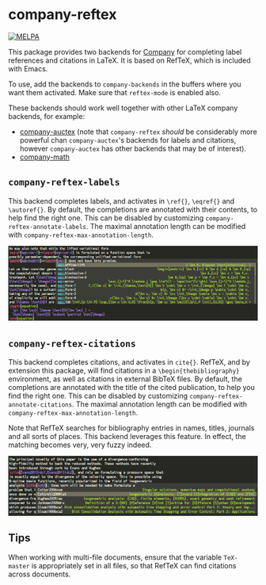 # company-reftex

[![MELPA](https://melpa.org/packages/company-reftex-badge.svg)](https://melpa.org/#/company-reftex)

This package provides two backends for [Company](http://company-mode.github.io/) for completing
label references and citations in LaTeX. It is based on RefTeX, which is included with Emacs.

To use, add the backends to `company-backends` in the buffers where you want them activated. Make
sure that `reftex-mode` is enabled also.

These backends should work well together with other LaTeX company backends, for example:

- [company-auctex](https://github.com/alexeyr/company-auctex) (note that `company-reftex` *should*
  be considerably more powerful chan `company-auctex`'s backends for labels and citations, however
  `company-auctex` has other backends that may be of interest).
- [company-math](https://github.com/vspinu/company-math)

## `company-reftex-labels`

This backend completes labels, and activates in `\ref{}`, `\eqref{}` and `\autoref{}`. By default,
the completions are annotated with their contents, to help find the right one. This can be disabled
by customizing `company-reftex-annotate-labels`. The maximal annotation length can be modified with
`company-reftex-max-annotation-length`.

![Screenshot](labels.png "Completion of labels")

## `company-reftex-citations`

This backend completes citations, and activates in `cite{}`. RefTeX, and by extension this package,
will find citations in a `\begin{thebibliography}` environment, as well as citations in external
BibTeX files. By default, the completions are annotated with the title of the cited publication, to
help you find the right one. This can be disabled by customizing
`company-reftex-annotate-citations`. The maximal annotation length can be modified with
`company-reftex-max-annotation-length`.

Note that RefTeX searches for bibliography entries in names, titles, journals and all sorts of
places. This backend leverages this feature. In effect, the matching becomes very, very fuzzy
indeed.

![Screenshot](citations.png "Completion of labels")

## Tips

When working with multi-file documents, ensure that the variable `TeX-master` is appropriately set
in all files, so that RefTeX can find citations across documents.







